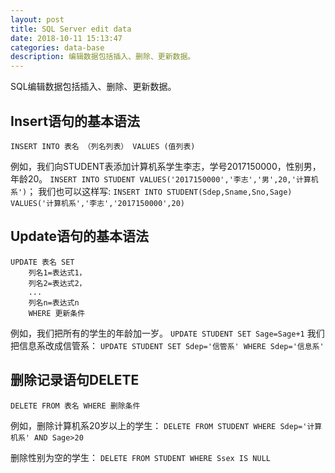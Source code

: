```yaml
---
layout: post
title: SQL Server edit data
date: 2018-10-11 15:13:47
categories: data-base
description: 编辑数据包括插入、删除、更新数据。
---
```

SQL编辑数据包括插入、删除、更新数据。
<!-- more -->
## Insert语句的基本语法
`INSERT	INTO 表名 （列名列表） VALUES (值列表)`

例如，我们向STUDENT表添加计算机系学生李志，学号2017150000，性别男，年龄20。
`INSERT INTO STUDENT VALUES('2017150000','李志','男',20,'计算机系')`；
我们也可以这样写:
`INSERT INTO STUDENT(Sdep,Sname,Sno,Sage) VALUES('计算机系','李志','2017150000',20)`

## Update语句的基本语法
```
UPDATE 表名 SET
	列名1=表达式1，
	列名2=表达式2，
	...
	列名n=表达式n
	WHERE 更新条件
```

例如，我们把所有的学生的年龄加一岁。
`UPDATE STUDENT SET Sage=Sage+1`
我们把信息系改成信管系：
`UPDATE STUDENT SET Sdep='信管系' WHERE Sdep='信息系'`

## 删除记录语句DELETE
`DELETE FROM 表名 WHERE 删除条件`

例如，删除计算机系20岁以上的学生：
`DELETE FROM STUDENT WHERE Sdep='计算机系' AND Sage>20`

删除性别为空的学生：
`DELETE FROM STUDENT WHERE Ssex IS NULL`